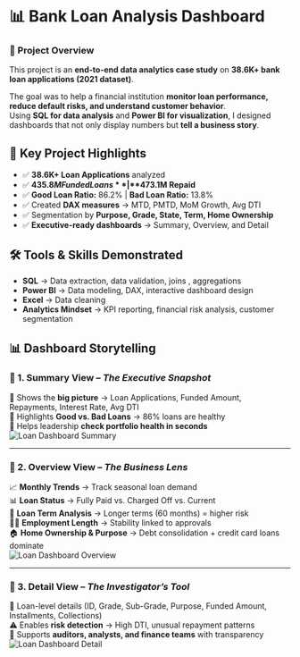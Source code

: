 # 📊 Bank Loan Analysis Dashboard  

### 🚀 Project Overview  
This project is an **end-to-end data analytics case study** on **38.6K+ bank loan applications (2021 dataset)**.  

The goal was to help a financial institution **monitor loan performance, reduce default risks, and understand customer behavior**.  
Using **SQL for data analysis** and **Power BI for visualization**, I designed dashboards that not only display numbers but **tell a business story**.  

## 🌟 Key Project Highlights
- ✅ **38.6K+ Loan Applications** analyzed  
- ✅ **$435.8M Funded Loans** | **$473.1M Repaid**  
- ✅ **Good Loan Ratio:** 86.2% | **Bad Loan Ratio:** 13.8%  
- ✅ Created **DAX measures** → MTD, PMTD, MoM Growth, Avg DTI  
- ✅ Segmentation by **Purpose, Grade, State, Term, Home Ownership**  
- ✅ **Executive-ready dashboards** → Summary, Overview, and Detail

## 🛠️ Tools & Skills Demonstrated
- **SQL** → Data extraction, data validation, joins ,  aggregations
- **Power BI** → Data modeling, DAX, interactive dashboard design  
- **Excel** → Data cleaning   
- **Analytics Mindset** → KPI reporting, financial risk analysis, customer segmentation

## 📊 Dashboard Storytelling

### 🔹 1. Summary View – *The Executive Snapshot*  
📌 Shows the **big picture** → Loan Applications, Funded Amount, Repayments, Interest Rate, Avg DTI  
📌 Highlights **Good vs. Bad Loans** → 86% loans are healthy  
📌 Helps leadership **check portfolio health in seconds**  
![Loan Dashboard Summary](Images/dashboard_summary.png)  

---

### 🔹 2. Overview View – *The Business Lens*  
📈 **Monthly Trends** → Track seasonal loan demand  
📊 **Loan Status** → Fully Paid vs. Charged Off vs. Current  
📌 **Loan Term Analysis** → Longer terms (60 months) = higher risk  
👨‍💼 **Employment Length** → Stability linked to approvals  
🏠 **Home Ownership & Purpose** → Debt consolidation + credit card loans dominate  
![Loan Dashboard Overview](Images/dashboard_overview.png)  

---

### 🔹 3. Detail View – *The Investigator’s Tool*  
🔎 Loan-level details (ID, Grade, Sub-Grade, Purpose, Funded Amount, Installments, Collections)  
⚠️ Enables **risk detection** → High DTI, unusual repayment patterns  
📑 Supports **auditors, analysts, and finance teams** with transparency  
![Loan Dashboard Detail](Images/dashboard_detail.png)  
